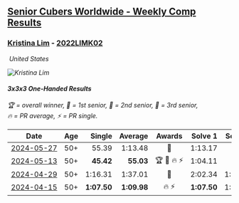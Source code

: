 <style>table {white-space: nowrap;}</style>
<link rel="stylesheet" type="text/css" href="/scw-comp/css/flags.css" />

## [Senior Cubers Worldwide - Weekly Comp Results](/scw-comp/results/)
### [Kristina Lim](README.md) - [2022LIMK02](https://www.worldcubeassociation.org/persons/2022LIMK02?event=333oh)

<i class="flag flag-US" />&nbsp;United States

![Kristina Lim](1670987100.jpg)

#### 3x3x3 One-Handed Results

<span style="white-space: nowrap;">🏆 = overall winner</span>, <span style="white-space: nowrap;">🥇 = 1st senior</span>, <span style="white-space: nowrap;">🥈 = 2nd senior</span>, <span style="white-space: nowrap;">🥉 = 3rd senior</span>, <span style="white-space: nowrap;">🔥 = PR average</span>, <span style="white-space: nowrap;">⚡ = PR single</span>.

| Date | Age | Single | Average | Awards | Solve 1 | Solve 2 | Solve 3 | Solve 4 | Solve 5 | Video |
| :--: | :--: | --: | --: | :--: | --: | --: | --: | --: | --: | :-- |
| [2024-05-27](../../results/2024-05-27/333oh.md) | 50+ | 55.39 | 1:13.48 | 🥈 | 1:13.17 | 55.39 | 1:31.89 | DNS | DNS | [Desktop](https://www.facebook.com/1045330593/videos/1185149402684071) / [Mobile](https://m.facebook.com/1045330593/videos/1185149402684071) |
| [2024-05-13](../../results/2024-05-13/333oh.md) | 50+ | **45.42** | **55.03** | 🏆 🥇 🔥 ⚡ | 1:04.11 | 55.56 | **45.42** | DNS | DNS | [Desktop](https://www.facebook.com/1045330593/videos/1365913054073468) / [Mobile](https://m.facebook.com/1045330593/videos/1365913054073468) |
| [2024-04-29](../../results/2024-04-29/333oh.md) | 50+ | 1:16.31 | 1:37.01 | 🥈 | 2:02.34 | 1:32.38 | 1:16.31 | DNS | DNS | [Desktop](https://www.facebook.com/1045330593/videos/463586986137355) / [Mobile](https://m.facebook.com/1045330593/videos/463586986137355) |
| [2024-04-15](../../results/2024-04-15/333oh.md) | 50+ | **1:07.50** | **1:09.98** | 🔥 ⚡ | **1:07.50** | 1:13.27 | 1:09.18 | DNS | DNS | [Desktop](https://www.facebook.com/1045330593/videos/1125521998690606) / [Mobile](https://m.facebook.com/1045330593/videos/1125521998690606) |


<!-- Global site tag (gtag.js) - Google Analytics -->
<script async src="https://www.googletagmanager.com/gtag/js?id=UA-86348435-3"></script>
<script>window.dataLayer = window.dataLayer || []; function gtag() {dataLayer.push(arguments);} gtag('js', new Date()); gtag('config', 'UA-86348435-3');</script>
